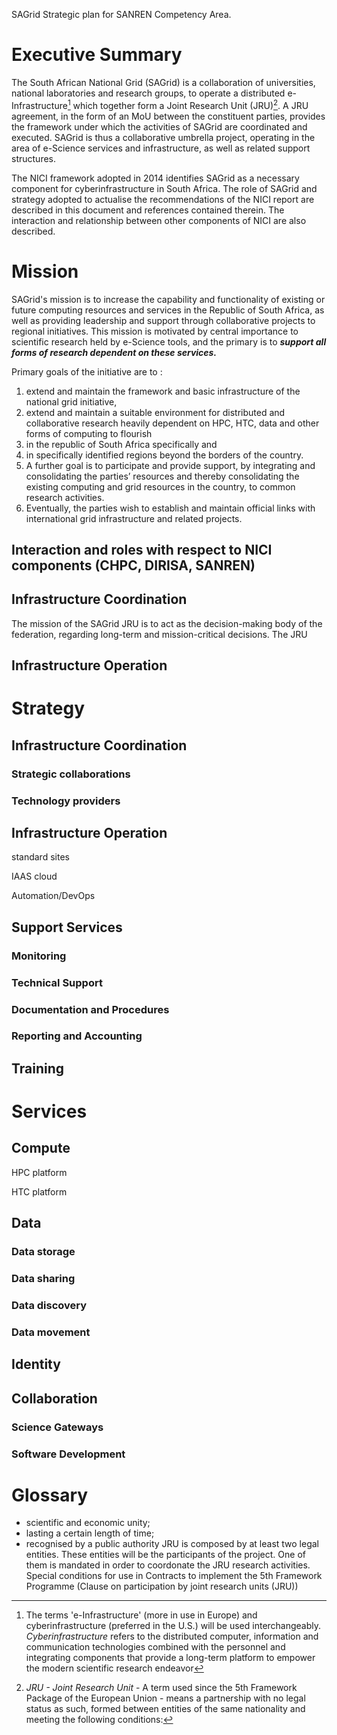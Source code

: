 SAGrid Strategic plan for SANREN Competency Area.

# Executive Summary

The South African National Grid (SAGrid) is a collaboration of universities, national laboratories and research groups, to operate a distributed e-Infrastructure[^cyberinfrastructure] which together form a Joint Research Unit (JRU)[^JRU]. A JRU agreement, in the form of an MoU between the constituent parties, provides the framework under which the activities of SAGrid are coordinated and executed. SAGrid is thus a collaborative umbrella project, operating in the area of e-Science services and infrastructure, as well as related support structures. 

<!--  how does SAGrid fit into NICI --> 
The NICI framework adopted in 2014 identifies SAGrid as a necessary component for cyberinfrastructure in South Africa. The role of SAGrid and strategy adopted to actualise the recommendations of the NICI report are described in this document and references contained therein. The interaction and relationship between other components of NICI are also described.

<!-- how does SAGrid fit into AAROC -->



# Mission

SAGrid's mission is to increase the capability and functionality of existing or future computing resources and services in the Republic of South Africa, as well as providing leadership and support through collaborative projects to regional initiatives. This mission is motivated by central importance to scientific research held by e-Science tools, and the primary  is to ***support all forms of research dependent on these services.***

Primary goals of the initiative are to :

  1. extend and maintain the framework and basic infrastructure of the  national grid initiative,
  1. extend and maintain a suitable environment for distributed and collaborative research heavily dependent on HPC, HTC, data and other forms of computing to flourish
1. in the republic of South Africa specifically and
2. in specifically identified regions beyond the borders of the country.
3. A further goal is to participate and provide support, by integrating and consolidating the parties’ resources and thereby consolidating the existing computing and grid resources in the country, to common research activities.
4. Eventually, the parties wish to establish and maintain official links with international grid infrastructure and related projects.

## Interaction and roles with respect to NICI components (CHPC, DIRISA, SANREN)


## Infrastructure Coordination 

The mission of the SAGrid JRU is to act as the decision-making body of the federation, regarding long-term and mission-critical decisions. The JRU 

## Infrastructure Operation

#  Strategy

## Infrastructure Coordination

### Strategic collaborations

### Technology providers

## Infrastructure Operation

standard sites

IAAS cloud

Automation/DevOps

## Support Services

### Monitoring

### Technical Support

### Documentation and Procedures

### Reporting and Accounting



## Training



# Services

## Compute

HPC platform

HTC platform


## Data

### Data storage

### Data sharing 

### Data discovery 

### Data movement


## Identity 


## Collaboration

### Science Gateways

### Software Development



# Glossary

[^JRU]: *JRU - Joint Research Unit* - A term used since the 5th Framework Package of the European Union - means a partnership with no legal status as such, formed between entities of the same nationality and meeting the following conditions:
  - scientific and economic unity; 
  - lasting a certain length of time; 
  - recognised by a public authority
JRU is composed by at least two legal entities. These entities will be the participants of the project. One of them is mandated in order to coordonate the JRU research activities.
Special conditions for use in Contracts to implement the 5th Framework Programme (Clause on participation by joint research units (JRU))
[^cyberinfrastructure]: The terms 'e-Infrastructure' (more in use in Europe) and cyberinfrastructure (preferred in the U.S.) will be used interchangeably. *Cyberinfrastructure* refers to the distributed computer, information and 
communication technologies combined with the personnel and integrating components that provide a 
long-term platform to empower the modern scientific research endeavor
[^HPC]: HPC : High-Performance Computing
[^HTC]: HTC : High-Throughput Computing
